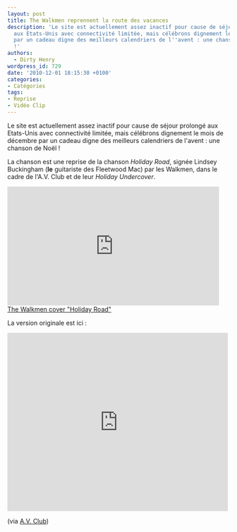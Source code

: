 ```yaml
---
layout: post
title: The Walkmen reprennent la route des vacances
description: 'Le site est actuellement assez inactif pour cause de séjour prolongé
  aux Etats-Unis avec connectivité limitée, mais célébrons dignement le mois de décembre
  par un cadeau digne des meilleurs calendriers de l''avent : une chanson de Noël
  !'
authors:
  - Dirty Henry
wordpress_id: 729
date: '2010-12-01 18:15:30 +0100'
categories:
- Catégories
tags:
- Reprise
- Vidéo Clip
---
```

Le site est actuellement assez inactif pour cause de séjour prolongé aux Etats-Unis avec connectivité limitée, mais célébrons dignement le mois de décembre par un cadeau digne des meilleurs calendriers de l'avent : une chanson de Noël !

La chanson est une reprise de la chanson *Holiday Road*, signée Lindsey Buckingham (__le__ guitariste des Fleetwood Mac) par les Walkmen, dans le cadre de l'A.V. Club et de leur *Holiday Undercover*.

<iframe frameborder="no" width="480" height="270" scrolling="no" src="http://www.avclub.com/video_embed/?id=48355"></iframe><br /><a href="http://www.avclub.com/articles/the-walkmen-cover-holiday-road,48355/" target="_blank" title="The Walkmen cover "Holiday Road"">The Walkmen cover "Holiday Road"</a>

La version originale est ici :

<iframe title="YouTube video player" class="youtube-player" type="text/html" width="500" height="405" src="http://www.youtube.com/embed/_nLiQBV6A7c?rel=0" frameborder="0"></iframe>

(via [A.V. Club](http://www.avclub.com/articles/the-walkmen-cover-holiday-road,48355/))
